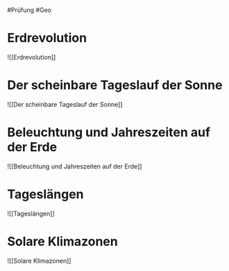 #Prüfung #Geo 

# Erdrevolution
![[Erdrevolution]]

# Der scheinbare Tageslauf der Sonne
![[Der scheinbare Tageslauf der Sonne]]

# Beleuchtung und Jahreszeiten auf der Erde
![[Beleuchtung und Jahreszeiten auf der Erde]]


# Tageslängen
![[Tageslängen]]

# Solare Klimazonen
![[Solare Klimazonen]]
